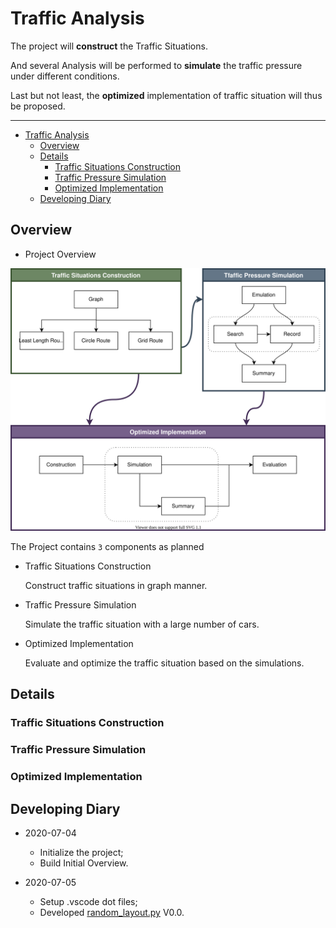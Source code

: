 # Traffic Analysis

The project will **construct** the Traffic Situations.

And several Analysis will be performed to **simulate** the traffic pressure under different conditions.

Last but not least, the **optimized** implementation of traffic situation will thus be proposed.

---
- [Traffic Analysis](#traffic-analysis)
  - [Overview](#overview)
  - [Details](#details)
    - [Traffic Situations Construction](#traffic-situations-construction)
    - [Traffic Pressure Simulation](#traffic-pressure-simulation)
    - [Optimized Implementation](#optimized-implementation)
  - [Developing Diary](#developing-diary)

## Overview

- Project Overview

![project](project.svg)

The Project contains `3` components as planned

- Traffic Situations Construction

   Construct traffic situations in graph manner.

- Traffic Pressure Simulation

   Simulate the traffic situation with a large number of cars.

- Optimized Implementation

    Evaluate and optimize the traffic situation based on the simulations.

## Details

### Traffic Situations Construction

### Traffic Pressure Simulation

### Optimized Implementation

## Developing Diary

- 2020-07-04
  - Initialize the project;
  - Build Initial Overview.

- 2020-07-05
  - Setup .vscode dot files;
  - Developed [random_layout.py](./Construction/random_layout.py "random_layout.py") V0.0.